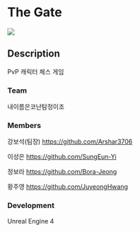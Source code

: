 # The Gate

![](thegate.gif)


## Description

PvP 캐릭터 체스 게임

### Team

내이름은코난탐정이조

### Members

강보석(팀장) https://github.com/Arshar3706

이성은 https://github.com/SungEun-Yi

정보라 https://github.com/Bora-Jeong

황주영 https://github.com/JuyeongHwang

### Development
Unreal Engine 4
